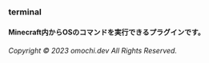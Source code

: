 ### terminal
#### Minecraft内からOSのコマンドを実行できるプラグインです。
###### Copyright © 2023 omochi.dev All Rights Reserved.